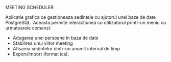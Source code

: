 MEETING SCHEDULER

Aplicatie grafica ce gestioneaza sedintele cu ajutorul unei baze de date PostgreSQL. 
Aceasta permite interactiunea cu utilizatorul printr-un meniu cu
urmatoarele comenzi:
- Adugarea unei persoane in baza de date
- Stabilirea unui viitor meeting 
- Afisarea sedintelor dintr-un anumit interval de timp
- Export/Import (format ics). 

